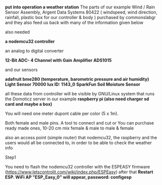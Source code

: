 **put into operation a weather station** 
The parts of our example Wind / Rain Sensor Assembly, Argent Data Systems 80422
( windspeed, wind direction, rainfall, plastic box for our controller & body ) purchased 
by commonslabgr and they also feed us back with many of the information given below

also needed

**a nodemcu32 controller**

an analog to digital converter

**12-Bit ADC- 4 Channel with Gain Amplifier ADS1015**

and our sensors

**adafruit bme280 (temperature, barometric pressure and air humidity)**
**Light Sensor 70000 lux ID: 1143_0**
**SparkFun Soil Moisture Sensor**

all these data from controller will be visible by GNU/Linux system that runs the Domoticz server
in our example 
**raspberry pi (also need charger sd card and maybe a box)**

You will need one meter dupont cable per color (5 x 1m).

Both female and male pins. 
A tool to connect and cut 
or 
You can purchase ready made ones, 10-20 cm mix female & male to male & female

also an access point (simple router)  that nodemcu32, the raspberry and the users would all be connected to, in order to be able to check the weather info 

Step1

You need to flash the nodemcu32 controller with the ESPEASY firmware (https://www.letscontrolit.com/wiki/index.php/ESPEasy)
after that
**Restart ESP. WiFi AP "ESP_Easy_0" will appear, password: configesp** 

